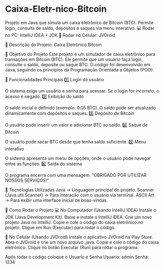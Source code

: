 # Caixa-Eletr-nico-Bitcoin
Projeto em Java que simula um caixa eletrônico de Bitcoin (BTC). Permite login, consulta de saldo, depósitos e saques via menu interativo.  💻 Rodar no PC: IntelliJ IDEA + JDK 📱 Rodar no Celular: JVDroid

📌 Descrição do Projeto: Caixa Eletrônico Bitcoin

📌 Objetivo do Projeto
Este projeto é um simulador de caixa eletrônico para transações em Bitcoin (BTC). Ele permite que um usuário faça login, consulte o saldo, deposite ou saque BTC. O código foi desenvolvido em Java, seguindo os princípios da Programação Orientada a Objetos (POO).

📌 Funcionalidades Principais
1️⃣ Login do usuário

O sistema exige um usuário e senha para acessar.
Se o login for incorreto, o acesso é negado.
2️⃣ Exibição do saldo

O saldo inicial é definido (exemplo: 0.05 BTC).
O saldo pode ser atualizado dinamicamente com depósitos e saques.
3️⃣ Depósito de Bitcoin

O usuário pode inserir um valor e adicionar BTC ao saldo.
4️⃣ Saque de Bitcoin

O usuário pode sacar BTC desde que tenha saldo suficiente.
5️⃣ Menu interativo

O sistema apresenta um menu de opções, onde o usuário pode navegar entre as funções.
6️⃣ Saída do sistema

O programa encerra com uma mensagem: "OBRIGADO POR UTILIZAR NOSSOS SERVIÇOS!"

📌 Tecnologias Utilizadas
Java → Linguagem principal do projeto.
Scanner (Java.util.Scanner) → Para interação com o usuário via terminal.
ASCII Art → Para exibir uma interface inicial de boas-vindas.

📌 Como Rodar o Projeto
💻 No Computador (Usando IntelliJ IDEA)
Instale o JDK (Java Development Kit).
Baixe e instale o IntelliJ IDEA.
Crie um novo projeto Java no IntelliJ.
Copie e cole o código do caixa eletrônico no projeto.
Clique em Run (Executar) para rodar o código.

📱 No Celular (Usando JVDroid)
Instale o aplicativo JVDroid na Play Store.
Abra o JVDroid e crie um novo arquivo .java.
Copie e cole o código do caixa eletrônico.
Clique no botão Executar (Run) para rodar o programa.

Após rodar o codigo coloque o Usuario e Senha 
Usuario: admin
Senha: 1234
